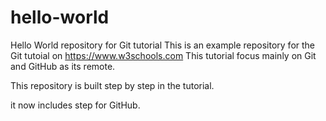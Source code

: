 # hello-world
Hello World repository for Git tutorial
This is an example repository for the Git tutoial on https://www.w3schools.com
This tutorial focus mainly on Git and GitHub as its remote.

This repository is built step by step in the tutorial.

it now includes step for GitHub.

